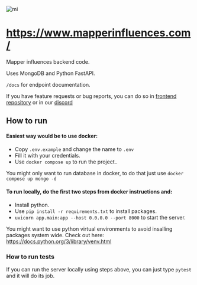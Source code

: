 ![mi](https://github.com/aticie/Mapper-Influences-Backend/assets/36697363/9386b5e7-bd1c-41f1-bb47-398cca2c7b6b)

# https://www.mapperinfluences.com/

Mapper influences backend code.

Uses MongoDB and Python FastAPI.

`/docs` for endpoint documentation.

If you have feature requests or bug reports, 
you can do so in [frontend repository](https://github.com/Fursum/mapper-influences-frontend) 
or in our [discord](https://discord.gg/SAwxBDe3Rf)
## How to run

#### Easiest way would be to use docker:
- Copy `.env.example` and change the name to `.env` 
- Fill it with your credentials.
- Use `docker compose up` to run the project..


You might only want to run database in docker, to do that just use `docker compose up mongo -d`


#### To run locally, do the first two steps from docker instructions and:
- Install python.
- Use `pip install -r requirements.txt` to install packages.
- `uvicorn app.main:app --host 0.0.0.0 --port 8000` to start the server.

You might want to use python virtual environments to avoid insalling packages system wide. 
Check out here: https://docs.python.org/3/library/venv.html

### How to run tests
If you can run the server locally using steps above, you can just type `pytest` and it will do its job.
